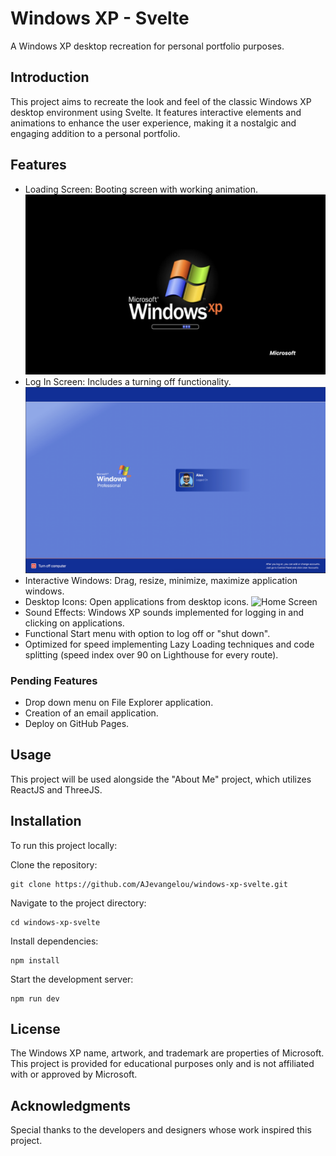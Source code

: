 # Windows XP - Svelte
A Windows XP desktop recreation for personal portfolio purposes.

## Introduction
This project aims to recreate the look and feel of the classic Windows XP desktop environment using Svelte. It features interactive elements and animations to enhance the user experience, making it a nostalgic and engaging addition to a personal portfolio.

## Features
- Loading Screen: Booting screen with working animation.
![Loading](https://github.com/AJevangelou/windows-xp-svelte/blob/main/thumbnails/Loading.jpg)
- Log In Screen: Includes a turning off functionality.
![Log In Screen](https://github.com/AJevangelou/windows-xp-svelte/blob/main/thumbnails/LogIn%20Image.png?raw=true)
- Interactive Windows: Drag, resize, minimize, maximize application windows.
- Desktop Icons: Open applications from desktop icons.
![Home Screen](https://github.com/AJevangelou/windows-xp-svelte/blob/main/thumbnails/Home%20Image.png?raw=true)
- Sound Effects: Windows XP sounds implemented for logging in and clicking on applications.
- Functional Start menu with option to log off or "shut down".
- Optimized for speed implementing Lazy Loading techniques and code splitting (speed index over 90 on Lighthouse for every route).

### Pending Features
- Drop down menu on File Explorer application.
- Creation of an email application.
- Deploy on GitHub Pages.

## Usage
This project will be used alongside the "About Me" project, which utilizes ReactJS and ThreeJS.

## Installation
To run this project locally:

Clone the repository:
```
git clone https://github.com/AJevangelou/windows-xp-svelte.git
```
Navigate to the project directory:
```
cd windows-xp-svelte
```
Install dependencies:
```
npm install
```
Start the development server:
```
npm run dev
```
## License
The Windows XP name, artwork, and trademark are properties of Microsoft. This project is provided for educational purposes only and is not affiliated with or approved by Microsoft.

## Acknowledgments
Special thanks to the developers and designers whose work inspired this project.